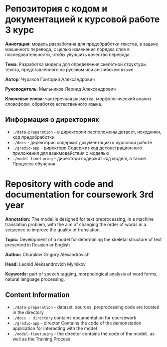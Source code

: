 # Репозитория с кодом и документацией к курсовой работе 3 курс

**Аннотация**: модель разработана для предобработки текстов, в задаче машинного перевода, с целью изменения порядка слов в последовательности, чтобы улучшить качество перевода.

**Тема**: Разработка модели для определения скелетной структуры текста, представленного на русском или английском языке

**Автор**: Чураков Григорий Александрович

**Руководитель**: Мыльников Леонид Александрович

**Ключевые слова**: частеречная разметка, морфологический анализ словоформ, обработка естественного языка.


## Информация о директориях

- `./data-preparation` - в директории расположены дотасет, исходники, код предобработки
- `./docs` - директория содержит документацию к курсовой работе
- `./gradio-app` - директори Содержит код десонстрационного приложения для взаимодействия с моделью
- `./model-finetuning` - директори содержит код моделі, а также Процесса обучения




# Repository with code and documentation for coursework 3rd year

**Annotation:** The model is designed for text preprocessing, in a machine translation problem, with the aim of changing the order of words in a sequence to improve the quality of translation.

**Topic:** Development of a model for determining the skeletal structure of text presented in Russian or English

**Author:** Churakov Grigory Alexandrovich

**Head:** Leonid Aleksandrovich Mylnikov

**Keywords:** part of speech tagging, morphological analysis of word forms, natural language processing.


## Content Information

- `./data-preparation` - dataset, sources, preprocessing code are located in the directory
- `./docs - directory` contains documentation for coursework
- `./gradio-app` - director Contains the code of the demonstation application for interacting with the model
- `./model-finetuning` - the director contains the code of the modelі, as well as the Training Process
